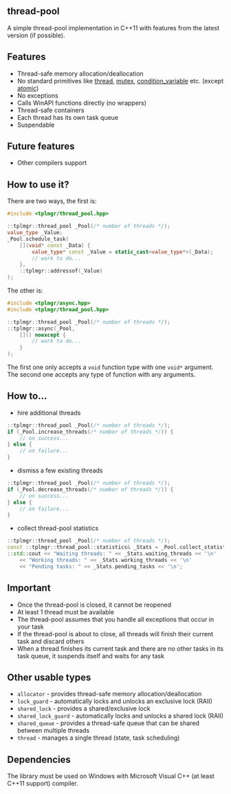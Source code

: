 thread-pool
---

A simple thread-pool implementation in C++11 with features from the latest version (if possible).

Features
---

* Thread-safe memory allocation/deallocation
* No standard primitives like [thread](https://en.cppreference.com/w/cpp/thread/thread), [mutex](https://en.cppreference.com/w/cpp/thread/mutex), [condition_variable](https://en.cppreference.com/w/cpp/thread/condition_variable) etc. (except [atomic](https://en.cppreference.com/w/cpp/atomic/atomic))
* No exceptions
* Calls WinAPI functions directly (no wrappers)
* Thread-safe containers
* Each thread has its own task queue
* Suspendable

Future features
---

* Other compilers support

How to use it?
---

There are two ways, the first is:

```cpp
#include <tplmgr/thread_pool.hpp>

::tplmgr::thread_pool _Pool(/* number of threads */);
value_type _Value;
_Pool.schedule_task(
    [](void* const _Data) {
        value_type* const _Value = static_cast<value_type*>(_Data);
        // work to do...
    },
    ::tplmgr::addressof(_Value)
);
```

The other is:

```cpp
#include <tplmgr/async.hpp>
#include <tplmgr/thread_pool.hpp>

::tplmgr::thread_pool _Pool(/* number of threads */);
::tplmgr::async(_Pool,
    []() noexcept {
        // work to do...
    }
);
```

The first one only accepts a `void` function type with one `void*` argument.
The second one accepts any type of function with any arguments.

How to...
---

* hire additional threads

```cpp
::tplmgr::thread_pool _Pool(/* number of threads */);
if (_Pool.increase_threads(/* number of threads */)) {
    // on success...
} else {
    // on failure...
}
```

* dismiss a few existing threads

```cpp
::tplmgr::thread_pool _Pool(/* number of threads */);
if (_Pool.decrease_threads(/* number of threads */)) {
    // on success...
} else {
    // on failure...
}
```

* collect thread-pool statistics

```cpp
::tplmgr::thread_pool _Pool(/* number of threads */);
const ::tplmgr::thread_pool::statistics& _Stats = _Pool.collect_statistics();
::std::cout << "Waiting threads: " << _Stats.waiting_threads << '\n'
    << "Working threads: " << _Stats.working_threads << '\n'
    << "Pending tasks: " << _Stats.pending_tasks << '\n';
```

Important
---
* Once the thread-pool is closed, it cannot be reopened
* At least 1 thread must be available
* The thread-pool assumes that you handle all exceptions that occur in your task
* If the thread-pool is about to close, all threads will finish their current task and discard others
* When a thread finishes its current task and there are no other tasks in its task queue, it suspends itself and waits for any task

Other usable types
---

* `allocator` - provides thread-safe memory allocation/deallocation
* `lock_guard` - automatically locks and unlocks an exclusive lock (RAII)
* `shared_lock` - provides a shared/exclusive lock
* `shared_lock_guard` - automatically locks and unlocks a shared lock (RAII)
* `shared_queue` - provides a thread-safe queue that can be shared between multiple threads
* `thread` - manages a single thread (state, task scheduling)

Dependencies
---

The library must be used on Windows with Microsoft Visual C++ (at least C++11 support) compiler.